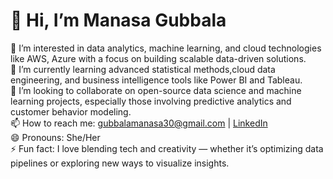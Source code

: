 # 👋 Hi, I’m Manasa Gubbala  

👀 I’m interested in data analytics, machine learning, and cloud technologies like AWS, Azure with a focus on building scalable data-driven solutions.  
🌱 I’m currently learning advanced statistical methods,cloud data engineering, and business intelligence tools like Power BI and Tableau.  
💞️ I’m looking to collaborate on open-source data science and machine learning projects, especially those involving predictive analytics and customer behavior modeling.  
📫 How to reach me: gubbalamanasa30@gmail.com | [LinkedIn](https://www.linkedin.com/in/manasa-gubbala)  
😄 Pronouns: She/Her  
⚡ Fun fact: I love blending tech and creativity — whether it’s optimizing data pipelines or exploring new ways to visualize insights.  
